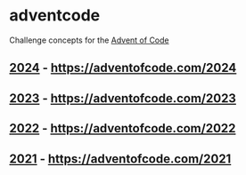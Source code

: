 # adventcode

Challenge concepts for the [Advent of Code](https://adventofcode.com/)

## [2024](./2024) - https://adventofcode.com/2024

## [2023](./2023) - https://adventofcode.com/2023

## [2022](./2022) - https://adventofcode.com/2022

## [2021](./2021) - https://adventofcode.com/2021
